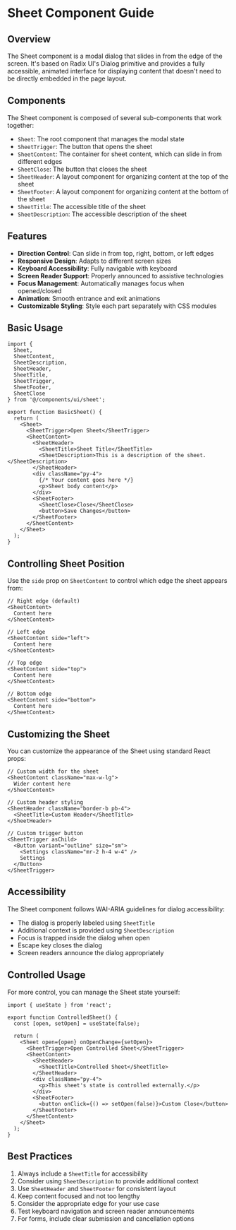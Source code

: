 # Sheet Component Guide

## Overview

The Sheet component is a modal dialog that slides in from the edge of the screen. It's based on Radix UI's Dialog primitive and provides a fully accessible, animated interface for displaying content that doesn't need to be directly embedded in the page layout.

## Components

The Sheet component is composed of several sub-components that work together:

- `Sheet`: The root component that manages the modal state
- `SheetTrigger`: The button that opens the sheet
- `SheetContent`: The container for sheet content, which can slide in from different edges
- `SheetClose`: The button that closes the sheet
- `SheetHeader`: A layout component for organizing content at the top of the sheet
- `SheetFooter`: A layout component for organizing content at the bottom of the sheet
- `SheetTitle`: The accessible title of the sheet
- `SheetDescription`: The accessible description of the sheet

## Features

- **Direction Control**: Can slide in from top, right, bottom, or left edges
- **Responsive Design**: Adapts to different screen sizes
- **Keyboard Accessibility**: Fully navigable with keyboard
- **Screen Reader Support**: Properly announced to assistive technologies
- **Focus Management**: Automatically manages focus when opened/closed
- **Animation**: Smooth entrance and exit animations
- **Customizable Styling**: Style each part separately with CSS modules

## Basic Usage

```tsx
import {
  Sheet,
  SheetContent,
  SheetDescription,
  SheetHeader,
  SheetTitle,
  SheetTrigger,
  SheetFooter,
  SheetClose
} from '@/components/ui/sheet';

export function BasicSheet() {
  return (
    <Sheet>
      <SheetTrigger>Open Sheet</SheetTrigger>
      <SheetContent>
        <SheetHeader>
          <SheetTitle>Sheet Title</SheetTitle>
          <SheetDescription>This is a description of the sheet.</SheetDescription>
        </SheetHeader>
        <div className="py-4">
          {/* Your content goes here */}
          <p>Sheet body content</p>
        </div>
        <SheetFooter>
          <SheetClose>Close</SheetClose>
          <button>Save Changes</button>
        </SheetFooter>
      </SheetContent>
    </Sheet>
  );
}
```

## Controlling Sheet Position

Use the `side` prop on `SheetContent` to control which edge the sheet appears from:

```tsx
// Right edge (default)
<SheetContent>
  Content here
</SheetContent>

// Left edge
<SheetContent side="left">
  Content here
</SheetContent>

// Top edge
<SheetContent side="top">
  Content here
</SheetContent>

// Bottom edge
<SheetContent side="bottom">
  Content here
</SheetContent>
```

## Customizing the Sheet

You can customize the appearance of the Sheet using standard React props:

```tsx
// Custom width for the sheet
<SheetContent className="max-w-lg">
  Wider content here
</SheetContent>

// Custom header styling
<SheetHeader className="border-b pb-4">
  <SheetTitle>Custom Header</SheetTitle>
</SheetHeader>

// Custom trigger button
<SheetTrigger asChild>
  <Button variant="outline" size="sm">
    <Settings className="mr-2 h-4 w-4" />
    Settings
  </Button>
</SheetTrigger>
```

## Accessibility

The Sheet component follows WAI-ARIA guidelines for dialog accessibility:

- The dialog is properly labeled using `SheetTitle`
- Additional context is provided using `SheetDescription`
- Focus is trapped inside the dialog when open
- Escape key closes the dialog
- Screen readers announce the dialog appropriately

## Controlled Usage

For more control, you can manage the Sheet state yourself:

```tsx
import { useState } from 'react';

export function ControlledSheet() {
  const [open, setOpen] = useState(false);

  return (
    <Sheet open={open} onOpenChange={setOpen}>
      <SheetTrigger>Open Controlled Sheet</SheetTrigger>
      <SheetContent>
        <SheetHeader>
          <SheetTitle>Controlled Sheet</SheetTitle>
        </SheetHeader>
        <div className="py-4">
          <p>This sheet's state is controlled externally.</p>
        </div>
        <SheetFooter>
          <button onClick={() => setOpen(false)}>Custom Close</button>
        </SheetFooter>
      </SheetContent>
    </Sheet>
  );
}
```

## Best Practices

1. Always include a `SheetTitle` for accessibility
2. Consider using `SheetDescription` to provide additional context
3. Use `SheetHeader` and `SheetFooter` for consistent layout
4. Keep content focused and not too lengthy
5. Consider the appropriate edge for your use case
6. Test keyboard navigation and screen reader announcements
7. For forms, include clear submission and cancellation options
